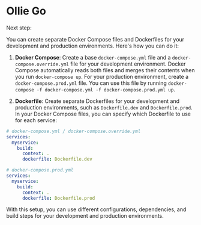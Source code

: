 # Ollie Go

Next step:

You can create separate Docker Compose files and Dockerfiles for your development and production environments. Here's how you can do it:

1. **Docker Compose**: Create a base `docker-compose.yml` file and a `docker-compose.override.yml` file for your development environment. Docker Compose automatically reads both files and merges their contents when you run `docker-compose up`. For your production environment, create a `docker-compose.prod.yml` file. You can use this file by running `docker-compose -f docker-compose.yml -f docker-compose.prod.yml up`.

2. **Dockerfile**: Create separate Dockerfiles for your development and production environments, such as `Dockerfile.dev` and `Dockerfile.prod`. In your Docker Compose files, you can specify which Dockerfile to use for each service:

```yaml
# docker-compose.yml / docker-compose.override.yml
services:
  myservice:
    build:
      context: .
      dockerfile: Dockerfile.dev

# docker-compose.prod.yml
services:
  myservice:
    build:
      context: .
      dockerfile: Dockerfile.prod
```

With this setup, you can use different configurations, dependencies, and build steps for your development and production environments.
